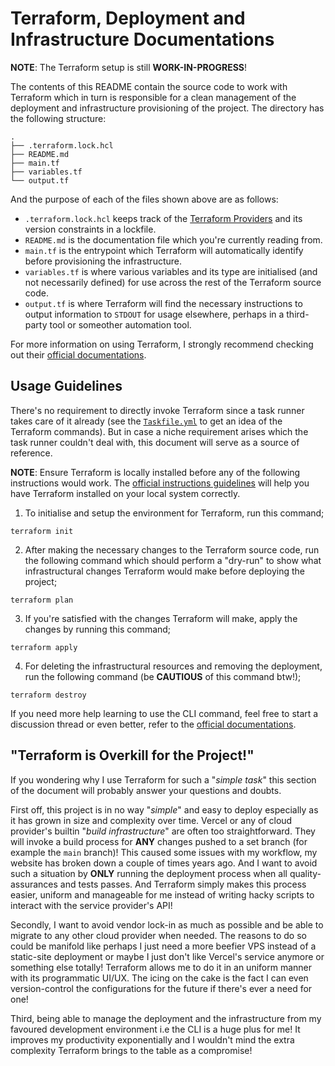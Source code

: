 # Terraform, Deployment and Infrastructure Documentations

**NOTE**: The Terraform setup is still **WORK-IN-PROGRESS**!

The contents of this README contain the source code to work with Terraform which
in turn is responsible for a clean management of the deployment and
infrastructure provisioning of the project. The directory has the following
structure:

```console
.
├── .terraform.lock.hcl
├── README.md
├── main.tf
├── variables.tf
└── output.tf
```

And the purpose of each of the files shown above are as follows:

- `.terraform.lock.hcl` keeps track of the
  [Terraform Providers](https://developer.hashicorp.com/terraform/registry/providers)
  and its version constraints in a lockfile.
- `README.md` is the documentation file which you're currently reading from.
- `main.tf` is the entrypoint which Terraform will automatically identify before
  provisioning the infrastructure.
- `variables.tf` is where various variables and its type are initialised (and
  not necessarily defined) for use across the rest of the Terraform source code.
- `output.tf` is where Terraform will find the necessary instructions to output
  information to `STDOUT` for usage elsewhere, perhaps in a third-party tool or
  someother automation tool.

For more information on using Terraform, I strongly recommend checking out their
[official documentations](https://developer.hashicorp.com/terraform).

## Usage Guidelines

There's no requirement to directly invoke Terraform since a task runner takes
care of it already (see the [`Taskfile.yml`](../Taskfile.yml) to get an idea of
the Terraform commands). But in case a niche requirement arises which the task
runner couldn't deal with, this document will serve as a source of reference.

**NOTE**: Ensure Terraform is locally installed before any of the following
instructions would work. The
[official instructions guidelines](https://developer.hashicorp.com/terraform/install)
will help you have Terraform installed on your local system correctly.

1. To initialise and setup the environment for Terraform, run this command;

```
terraform init
```

2. After making the necessary changes to the Terraform source code, run the
   following command which should perform a "dry-run" to show what
   infrastructural changes Terraform would make before deploying the project;

```console
terraform plan
```

3. If you're satisfied with the changes Terraform will make, apply the changes
   by running this command;

```console
terraform apply
```

4. For deleting the infrastructural resources and removing the deployment, run
   the following command (be **CAUTIOUS** of this command btw!);

```console
terraform destroy
```

If you need more help learning to use the CLI command, feel free to start a
discussion thread or even better, refer to the
[official documentations](https://developer.hashicorp.com/terraform/cli).

## "Terraform is Overkill for the Project!"

If you wondering why I use Terraform for such a "_simple task_" this section of
the document will probably answer your questions and doubts.

First off, this project is in no way "_simple_" and easy to deploy especially as
it has grown in size and complexity over time. Vercel or any of cloud provider's
builtin "_build infrastructure_" are often too straightforward. They will invoke
a build process for **ANY** changes pushed to a set branch (for example the
`main` branch)! This caused some issues with my workflow, my website has broken
down a couple of times years ago. And I want to avoid such a situation by
**ONLY** running the deployment process when all quality-assurances and tests
passes. And Terraform simply makes this process easier, uniform and manageable
for me instead of writing hacky scripts to interact with the service provider's
API!

Secondly, I want to avoid vendor lock-in as much as possible and be able to
migrate to any other cloud provider when needed. The reasons to do so could be
manifold like perhaps I just need a more beefier VPS instead of a static-site
deployment or maybe I just don't like Vercel's service anymore or something else
totally! Terraform allows me to do it in an uniform manner with its programmatic
UI/UX. The icing on the cake is the fact I can even version-control the
configurations for the future if there's ever a need for one!

Third, being able to manage the deployment and the infrastructure from my
favoured development environment i.e the CLI is a huge plus for me! It improves
my productivity exponentially and I wouldn't mind the extra complexity Terraform
brings to the table as a compromise!
